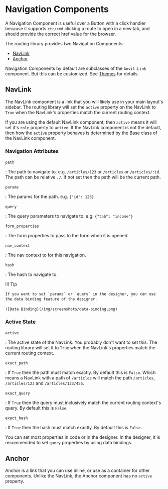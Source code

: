# Navigation Components

A Navigation Component is useful over a Button with a click handler because it supports `ctr/cmd` clicking a route to open in a new tab, and should provide the correct href value for the browser.

The routing library provides two Navigation Components:

-   [NavLink](#navlink)
-   [Anchor](#anchor)

Navigation Components by default are subclasses of the `Anvil.Link` component. But this can be customized. See [Themes](/theme) for details.

## NavLink

The NavLink component is a link that you will likely use in your main layout's sidebar. The routing library will set the `active` property on the NavLink to `True` when the NavLink's properties match the current routing context.

If you are using the default NavLink component, then `active` means it will set it's `role` property to `active`. If the NavLink component is not the default, then how the `active` property behaves is determined by the Base class of the NavLink component.

### Navigation Attributes

`path`

: The path to navigate to. e.g. `/articles/123` or `/articles` or `/articles/:id`. The path can be relative `./`. If not set then the path will be the current path.

`params`

: The params for the path. e.g. `{"id": 123}`

`query`

: The query parameters to navigate to. e.g. `{"tab": "income"}`

`form_properties`

: The form properties to pass to the form when it is opened.

`nav_context`

: The nav context to for this navigation.

`hash`

: The hash to navigate to.

!!! Tip

    If you want to set `params` or `query` in the designer, you can use the data binding feature of the designer.

    ![Data Binding](/img/screenshots/data-binding.png)

### Active State

`active`

: The active state of the NavLink. You probably don't want to set this. The routing library will set it to `True` when the NavLink's properties match the current routing context.

`exact_path`

: If `True` then the path must match exactly. By default this is `False`. Which means a NavLink with a path of `/articles` will match the path `/articles`, `/articles/123` and `/articles/123/456`.

`exact_query`

: If `True` then the query must inclusively match the current routing context's query. By default this is `False`.

`exact_hash`

: If `True` then the hash must match exactly. By default this is `False`.

You can set most properties in code or in the designer. In the designer, it is recommended to set `query` properties by using data bindings.

## Anchor

Anchor is a link that you can use inline, or use as a container for other components. Unlike the NavLink, the Anchor component has no `active` property.
